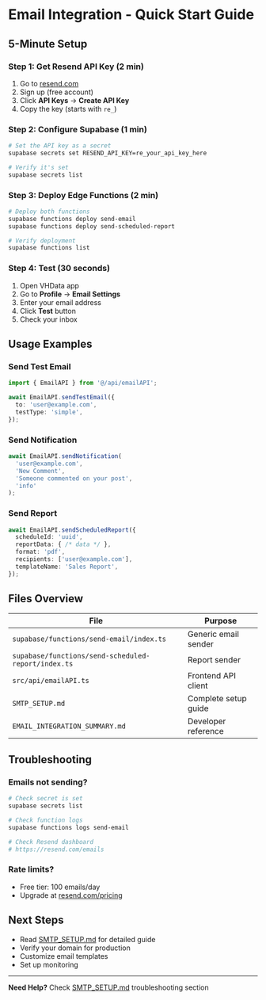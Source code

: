 # Email Integration - Quick Start Guide

## 5-Minute Setup

### Step 1: Get Resend API Key (2 min)

1. Go to [resend.com](https://resend.com)
2. Sign up (free account)
3. Click **API Keys** → **Create API Key**
4. Copy the key (starts with `re_`)

### Step 2: Configure Supabase (1 min)

```bash
# Set the API key as a secret
supabase secrets set RESEND_API_KEY=re_your_api_key_here

# Verify it's set
supabase secrets list
```

### Step 3: Deploy Edge Functions (2 min)

```bash
# Deploy both functions
supabase functions deploy send-email
supabase functions deploy send-scheduled-report

# Verify deployment
supabase functions list
```

### Step 4: Test (30 seconds)

1. Open VHData app
2. Go to **Profile** → **Email Settings**
3. Enter your email address
4. Click **Test** button
5. Check your inbox

## Usage Examples

### Send Test Email

```typescript
import { EmailAPI } from '@/api/emailAPI';

await EmailAPI.sendTestEmail({
  to: 'user@example.com',
  testType: 'simple',
});
```

### Send Notification

```typescript
await EmailAPI.sendNotification(
  'user@example.com',
  'New Comment',
  'Someone commented on your post',
  'info'
);
```

### Send Report

```typescript
await EmailAPI.sendScheduledReport({
  scheduleId: 'uuid',
  reportData: { /* data */ },
  format: 'pdf',
  recipients: ['user@example.com'],
  templateName: 'Sales Report',
});
```

## Files Overview

| File | Purpose |
|------|---------|
| `supabase/functions/send-email/index.ts` | Generic email sender |
| `supabase/functions/send-scheduled-report/index.ts` | Report sender |
| `src/api/emailAPI.ts` | Frontend API client |
| `SMTP_SETUP.md` | Complete setup guide |
| `EMAIL_INTEGRATION_SUMMARY.md` | Developer reference |

## Troubleshooting

### Emails not sending?

```bash
# Check secret is set
supabase secrets list

# Check function logs
supabase functions logs send-email

# Check Resend dashboard
# https://resend.com/emails
```

### Rate limits?

- Free tier: 100 emails/day
- Upgrade at [resend.com/pricing](https://resend.com/pricing)

## Next Steps

- Read [SMTP_SETUP.md](../SMTP_SETUP.md) for detailed guide
- Verify your domain for production
- Customize email templates
- Set up monitoring

---

**Need Help?** Check [SMTP_SETUP.md](../SMTP_SETUP.md) troubleshooting section
